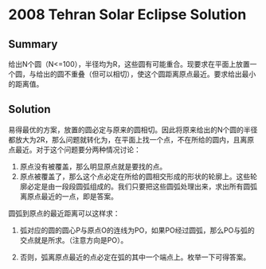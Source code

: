 # 2008 Tehran Solar Eclipse Solution
## Summary

给出N个圆（N<=100），半径均为R，这些圆有可能重合。现要求在平面上放置一个圆，与给出的圆不重叠（但可以相切），使这个圆距离原点最近。要求给出最小的距离值。
## Solution

易得最优的方案，放置的圆必定与原来的圆相切。因此将原来给出的N个圆的半径都放大为2R，那么问题就转化为，在平面上找一个点，不在所给的圆内，且离原点最近。对于这个问题要分两种情况讨论：

1. 原点没有被覆盖，那么明显原点就是要找的点。
2. 原点被覆盖了，那么这个点必定在所给的圆相交形成的形状的轮廓上。这些轮廓必定是由一段段圆弧组成的。我们只要把这些圆弧处理出来，求出所有圆弧离原点最近的一点，即是答案。

圆弧到原点的最近距离可以这样求：

1. 弧对应的圆的圆心P与原点O的连线为PO，如果PO经过圆弧，那么PO与弧的交点就是所求。（注意方向是PO）。

2. 否则，弧离原点最近的点必定在弧的其中一个端点上。枚举一下可得答案。
